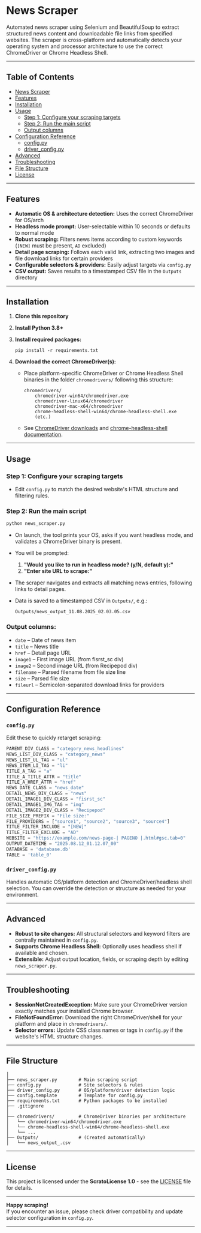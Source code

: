 # News Scraper

Automated news scraper using Selenium and BeautifulSoup to extract structured news content and downloadable file links from specified websites. The scraper is cross-platform and automatically detects your operating system and processor architecture to use the correct ChromeDriver or Chrome Headless Shell.

***

## Table of Contents

- [News Scraper](#news-scraper)
- [Features](#features)
- [Installation](#installation)
- [Usage](#usage)
  - [Step 1: Configure your scraping targets](#step-1-configure-your-scraping-targets)
  - [Step 2: Run the main script](#step-2-run-the-main-script)
  - [Output columns](#output-columns)
- [Configuration Reference](#configuration-reference)
  - [config.py](#configpy)
  - [driver_config.py](#driver_configpy)
- [Advanced](#advanced)
- [Troubleshooting](#troubleshooting)
- [File Structure](#file-structure)
- [License](#license)

***
## Features

- **Automatic OS & architecture detection:** Uses the correct ChromeDriver for OS/arch
- **Headless mode prompt:** User-selectable within 10 seconds or defaults to normal mode
- **Robust scraping:** Filters news items according to custom keywords (`[NEW]` must be present, `AD` excluded)
- **Detail page scraping:** Follows each valid link, extracting two images and file download links for certain providers
- **Configurable selectors & providers:** Easily adjust targets via `config.py`
- **CSV output:** Saves results to a timestamped CSV file in the `Outputs` directory

***

## Installation

1. **Clone this repository**
2. **Install Python 3.8+**
3. **Install required packages:**

    ```
    pip install -r requirements.txt
    ```

4. **Download the correct ChromeDriver(s):**
   - Place platform-specific ChromeDriver or Chrome Headless Shell binaries in the folder `chromedrivers/` following this structure:

     ```
     chromedrivers/
         chromedriver-win64/chromedriver.exe
         chromedriver-linux64/chromedriver
         chromedriver-mac-x64/chromedriver
         chrome-headless-shell-win64/chrome-headless-shell.exe
         (etc.)
     ```

   - See [ChromeDriver downloads](https://chromedriver.chromium.org/downloads) and [chrome-headless-shell documentation](https://chromium.googlesource.com/chromium/src/+/main/headless/README.md).

***

## Usage

### Step 1: **Configure your scraping targets**
- Edit `config.py` to match the desired website's HTML structure and filtering rules.

### Step 2: **Run the main script**

```bash
python news_scraper.py
```

- On launch, the tool prints your OS, asks if you want headless mode, and validates a ChromeDriver binary is present.

- You will be prompted:
    1. **"Would you like to run in headless mode? (y/N, default y):"**  
    2. **"Enter site URL to scrape:"**  

- The scraper navigates and extracts all matching news entries, following links to detail pages.

- Data is saved to a timestamped CSV in `Outputs/`, e.g.:
  ```
  Outputs/news_output_11.08.2025_02.03.05.csv
  ```

### Output columns:
- `date` – Date of news item
- `title` – News title
- `href` – Detail page URL
- `image1` – First image URL (from fisrst_sc div)
- `image2` – Second image URL (from Recipepod div)
- `filename` – Parsed filename from file size line
- `size` – Parsed file size
- `fileurl` – Semicolon-separated download links for providers

***

## Configuration Reference

### `config.py`

Edit these to quickly retarget scraping:

```python
PARENT_DIV_CLASS = "category_news_headlines"
NEWS_LIST_DIV_CLASS = "category_news"
NEWS_LIST_UL_TAG = "ul"
NEWS_ITEM_LI_TAG = "li"
TITLE_A_TAG = "a"
TITLE_A_TITLE_ATTR = "title"
TITLE_A_HREF_ATTR = "href"
NEWS_DATE_CLASS = "news_date"
DETAIL_NEWS_DIV_CLASS = "news"
DETAIL_IMAGE1_DIV_CLASS = "fisrst_sc"
DETAIL_IMAGE1_IMG_TAG = "img"
DETAIL_IMAGE2_DIV_CLASS = "Recipepod"
FILE_SIZE_PREFIX = "File size:"
FILE_PROVIDERS = ["source1", "source2", "source3", "source4"]
TITLE_FILTER_INCLUDE = "[NEW]"
TITLE_FILTER_EXCLUDE = "AD"
WEBSITE = "https://example.com/news-page-| PAGENO |.html#gsc.tab=0"
OUTPUT_DATETIME = "2025.08.12_01.12.07_00"
DATABASE = 'database.db'
TABLE = 'table_0'
```

### `driver_config.py`

Handles automatic OS/platform detection and ChromeDriver/headless shell selection.
You can override the detection or structure as needed for your environment.

***

## Advanced

- **Robust to site changes:** All structural selectors and keyword filters are centrally maintained in `config.py`.
- **Supports Chrome Headless Shell:** Optionally uses headless shell if available and chosen.
- **Extensible:** Adjust output location, fields, or scraping depth by editing `news_scraper.py`.

***

## Troubleshooting

- **SessionNotCreatedException:** Make sure your ChromeDriver version exactly matches your installed Chrome browser.
- **FileNotFoundError:** Download the right ChromeDriver/shell for your platform and place in `chromedrivers/`.
- **Selector errors:** Update CSS class names or tags in `config.py` if the website's HTML structure changes.

***

## File Structure

```
│
├── news_scraper.py        # Main scraping script
├── config.py              # Site selectors & rules
├── driver_config.py       # OS/platform/driver detection logic
├── config.template        # Template for config.py
├── requirements.txt       # Python packages to be installed
├── .gitignore
│
├── chromedrivers/         # ChromeDriver binaries per architecture
│   └── chromedriver-win64/chromedriver.exe
│   └── chrome-headless-shell-win64/chrome-headless-shell.exe
│   └── ...
├── Outputs/               # (Created automatically)
│   └── news_output_.csv
```

***

## License

This project is licensed under the **ScratoLicense 1.0** - see the [LICENSE](./LICENSE) file for details.

***

**Happy scraping!**  
If you encounter an issue, please check driver compatibility and update selector configuration in `config.py`.

***

